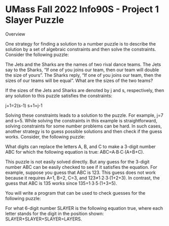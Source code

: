 # UMass Fall 2022 Info90S - Project 1 Slayer Puzzle

Overview

One strategy for finding a solution to a number puzzle is to describe the solution by a set of algebraic constraints and then solve the constraints. Consider the following puzzle:

The Jets and the Sharks are the names of two rival dance teams. The Jets say to the Sharks, “If one of you joins our team, then our team will double the size of yours”. The Sharks reply, “If one of you joins our team, then the sizes of our teams will be equal”. What are the sizes of the two teams?

If the sizes of the Jets and Sharks are denoted by j and s, respectively, then any solution to this puzzle satisfies the constraints: 

j+1=2(s-1)
s+1=j-1

Solving these constraints leads to a solution to the puzzle. For example, j=7 and s=5. While solving the constraints in this example is straightforward, solving constraints for some number problems can be hard. In such cases, another strategy is to guess possible solutions and then check if the guess works. Consider, the following puzzle:

What digits can replace the letters A, B, and C to make a 3-digit number ABC for which the following equation is true: ABC=A∙B∙C∙(A+B+C).

This puzzle is not easily solved directly. But any guess for the 3-digit number ABC can be easily checked to see if it satisfies the equation. For example, suppose you guess that ABC is 123. This guess does not work because it requires A=1, B=2, C=3, and 123≠1∙2∙3∙(1+2+3). In contrast, the guess that ABC is 135 works since 135=1∙3∙5∙(1+3+5).

You will write a program that can be used to check guesses for the following puzzle:

For what 6-digit number SLAYER is the following equation true, where each letter stands for the digit in the position shown: SLAYER+SLAYER+SLAYER=LAYERS.

